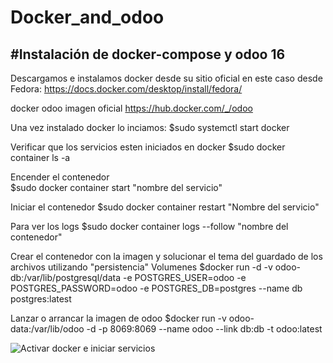 # Docker_and_odoo

#Instalación de docker-compose y odoo 16
------------------
Descargamos e instalamos docker desde su sitio oficial en este caso desde Fedora:
https://docs.docker.com/desktop/install/fedora/

docker odoo imagen oficial
https://hub.docker.com/_/odoo

Una vez instalado docker lo inciamos:
$sudo systemctl start docker

Verificar que los servicios esten iniciados en docker
$sudo docker container ls -a

Encender el contenedor  
$sudo docker container start "nombre del servicio"

Iniciar el contenedor
$sudo docker container restart "Nombre del servicio"

Para ver los logs
$sudo docker container logs --follow "nombre del contenedor"

Crear el contenedor con la imagen y solucionar el tema del guardado de los archivos utilizando "persistencia" Volumenes
$docker run -d -v odoo-db:/var/lib/postgresql/data -e POSTGRES_USER=odoo -e POSTGRES_PASSWORD=odoo -e POSTGRES_DB=postgres --name db postgres:latest

Lanzar o arrancar la imagen de odoo
$docker run -v odoo-data:/var/lib/odoo -d -p 8069:8069 --name odoo --link db:db -t odoo:latest

<image src="/images/screenshot.png" alt="Activar docker e iniciar servicios">





